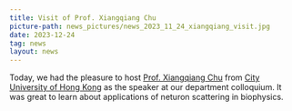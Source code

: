 ```yaml
---
title: Visit of Prof. Xiangqiang Chu
picture-path: news_pictures/news_2023_11_24_xiangqiang_visit.jpg
date: 2023-12-24
tag: news
layout: news
---
```


Today, we had the pleasure to host <a href="https://chuxq01.wixsite.com/chugroup">Prof. Xiangqiang Chu</a> from <a href="https://www.cityu.edu.hk/">City University of Hong Kong</a> as the speaker at our department colloquium. It was great to learn about applications of neturon scattering in biophysics.


